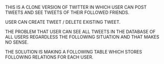 
THIS IS A CLONE VERSION OF TWITTER IN WHICH USER CAN POST TWEETS AND SEE TWEETS OF THEIR FOLLOWED FRIENDS.

USER CAN CREATE TWEET / DELETE EXISTING TWEET.


THE PROBLEM THAT USER CAN SEE ALL TWEETS IN THE DATABASE OF ALL USERS REGARDLESS THE FOLLOWING SITUATION AND THAT
MAKES NO SENSE.

THE SOLUTION IS MAKING A FOLLOWING TABLE WHICH STORES FOLLOWING RELATIONS FOR EACH USER.

